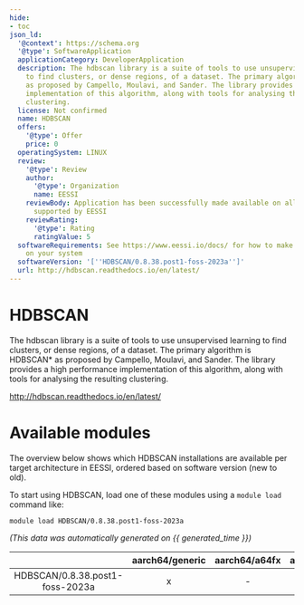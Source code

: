 ```yaml
---
hide:
- toc
json_ld:
  '@context': https://schema.org
  '@type': SoftwareApplication
  applicationCategory: DeveloperApplication
  description: The hdbscan library is a suite of tools to use unsupervised learning
    to find clusters, or dense regions, of a dataset. The primary algorithm is HDBSCAN*
    as proposed by Campello, Moulavi, and Sander. The library provides a high performance
    implementation of this algorithm, along with tools for analysing the resulting
    clustering.
  license: Not confirmed
  name: HDBSCAN
  offers:
    '@type': Offer
    price: 0
  operatingSystem: LINUX
  review:
    '@type': Review
    author:
      '@type': Organization
      name: EESSI
    reviewBody: Application has been successfully made available on all architectures
      supported by EESSI
    reviewRating:
      '@type': Rating
      ratingValue: 5
  softwareRequirements: See https://www.eessi.io/docs/ for how to make EESSI available
    on your system
  softwareVersion: '[''HDBSCAN/0.8.38.post1-foss-2023a'']'
  url: http://hdbscan.readthedocs.io/en/latest/
---
```


HDBSCAN
=======


The hdbscan library is a suite of tools to use unsupervised learning to find clusters, or dense regions, of a dataset. The primary algorithm is HDBSCAN* as proposed by Campello, Moulavi, and Sander. The library provides a high performance implementation of this algorithm, along with tools for analysing the resulting clustering.

http://hdbscan.readthedocs.io/en/latest/
# Available modules


The overview below shows which HDBSCAN installations are available per target architecture in EESSI, ordered based on software version (new to old).

To start using HDBSCAN, load one of these modules using a `module load` command like:

```shell
module load HDBSCAN/0.8.38.post1-foss-2023a
```

*(This data was automatically generated on {{ generated_time }})*

| |aarch64/generic|aarch64/a64fx|aarch64/neoverse_n1|aarch64/neoverse_v1|aarch64/nvidia/grace|x86_64/generic|x86_64/amd/zen2|x86_64/amd/zen3|x86_64/amd/zen4|x86_64/intel/cascadelake|x86_64/intel/haswell|x86_64/intel/icelake|x86_64/intel/sapphirerapids|x86_64/intel/skylake_avx512|
| :---: | :---: | :---: | :---: | :---: | :---: | :---: | :---: | :---: | :---: | :---: | :---: | :---: | :---: | :---: |
|HDBSCAN/0.8.38.post1-foss-2023a|x|-|x|x|x|x|x|x|x|x|x|x|x|x|
